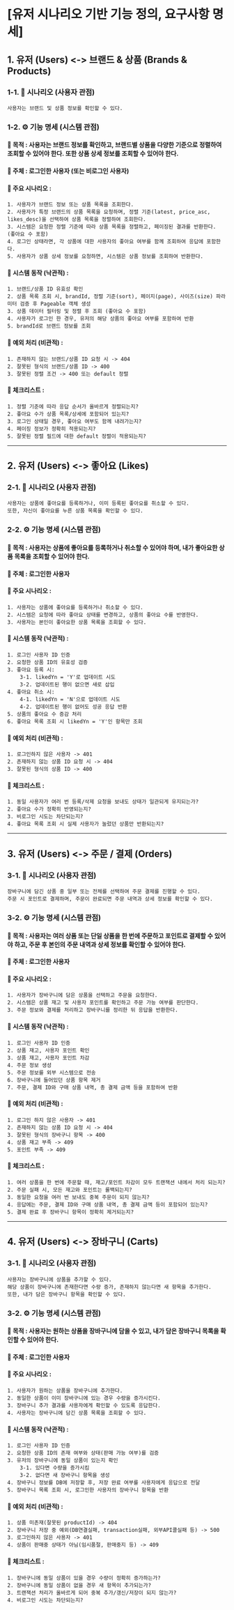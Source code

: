 # [유저 시나리오 기반 기능 정의, 요구사항 명세]

## 1. 유저 (Users) <-> 브랜드 & 상품 (Brands & Products)

### 1-1. 👤 시나리오 (사용자 관점)
```
사용자는 브랜드 및 상품 정보를 확인할 수 있다.
```

### 1-2. ⚙️ 기능 명세 (시스템 관점)

#### 🔺 목적 : 사용자는 브랜드 정보를 확인하고, 브랜드별 상품을 다양한 기준으로 정렬하여 조회할 수 있어야 한다. 또한 상품 상세 정보를 조회할 수 있어야 한다.
#### 🔺 주체 : 로그인한 사용자 (또는 비로그인 사용자)
#### 🔺 주요 시나리오 :
    1. 사용자가 브랜드 정보 또는 상품 목록을 조회한다.
    2. 사용자가 특정 브랜드의 상품 목록을 요청하며, 정렬 기준(latest, price_asc, likes_desc)을 선택하여 상품 목록을 정렬하여 조회한다.
    3. 시스템은 요청한 정렬 기준에 따라 상품 목록을 정렬하고, 페이징된 결과를 반환한다. (좋아요 수 포함)
    4. 로그인 상태라면, 각 상품에 대한 사용자의 좋아요 여부를 함께 조회하여 응답에 포함한다.
    5. 사용자가 상품 상세 정보를 요청하면, 시스템은 상품 정보를 조회하여 반환한다.
#### 🔺 시스템 동작 (낙관적) :
    1. 브랜드/상품 ID 유효성 확인
    2. 상품 목록 조회 시, brandId, 정렬 기준(sort), 페이지(page), 사이즈(size) 파라미터 검증 후 Pageable 객체 생성
    3. 상품 데이터 필터링 및 정렬 후 조회 (좋아요 수 포함)
    4. 사용자가 로그인 한 경우, 유저의 해당 상품의 좋아요 여부를 포함하여 반환
    5. brandId로 브랜드 정보를 조회
#### 🔺 예외 처리 (비관적) :
    1. 존재하지 않는 브랜드/상품 ID 요청 시 -> 404
    2. 잘못된 형식의 브랜드/상품 ID -> 400
    3. 잘못된 정렬 조건 -> 400 또는 default 정렬
#### 🔺 체크리스트 :
    1. 정렬 기준에 따라 응답 순서가 올바르게 정렬되는지?
    2. 좋아요 수가 상품 목록/상세에 포함되어 있는지?
    3. 로그인 상태일 경우, 좋아요 여부도 함께 내려가는지?
    4. 페이징 정보가 정확히 적용되는지?
    5. 잘못된 정렬 필드에 대한 default 정렬이 적용되는지?

---

## 2. 유저 (Users) <-> 좋아요 (Likes)
### 2-1. 👤 시나리오 (사용자 관점)
```
사용자는 상품에 좋아요를 등록하거나, 이미 등록된 좋아요를 취소할 수 있다.
또한, 자신이 좋아요를 누른 상품 목록을 확인할 수 있다.
```

### 2-2. ⚙️ 기능 명세 (시스템 관점)

#### 🔺 목적 : 사용자는 상품에 좋아요를 등록하거나 취소할 수 있어야 하며, 내가 좋아요한 상품 목록을 조회할 수 있어야 한다.
#### 🔺 주체 : 로그인한 사용자
#### 🔺 주요 시나리오 :
    1. 사용자는 상품에 좋아요를 등록하거나 취소할 수 있다.
    2. 시스템은 요청에 따라 좋아요 상태를 변경하고, 상품의 좋아요 수를 반영한다.
    3. 사용자는 본인이 좋아요한 상품 목록을 조회할 수 있다.
#### 🔺 시스템 동작 (낙관적) :
    1. 로그인 사용자 ID 인증
    2. 요청한 상품 ID의 유효성 검증
    3. 좋아요 등록 시:
        3-1. likedYn = 'Y'로 업데이트 시도
        3-2. 업데이트된 행이 없으면 새로 삽입
    4. 좋아요 취소 시:
        4-1. likedYn = 'N'으로 업데이트 시도
        4-2. 업데이트된 행이 없어도 성공 응답 반환
    5. 상품의 좋아요 수 증감 처리
    6. 좋아요 목록 조회 시 likedYn = 'Y'인 항목만 조회
#### 🔺 예외 처리 (비관적) :
    1. 로그인하지 않은 사용자 -> 401
    2. 존재하지 않는 상품 ID 요청 시 -> 404
    3. 잘못된 형식의 상품 ID -> 400
#### 🔺 체크리스트 :
    1. 동일 사용자가 여러 번 등록/삭제 요청을 보내도 상태가 일관되게 유지되는가?
    2. 좋아요 수가 정확히 반영되는지?
    3. 비로그인 시도는 차단되는지?
    4. 좋아요 목록 조회 시 실제 사용자가 눌렀던 상품만 반환되는지?

---

## 3. 유저 (Users) <-> 주문 / 결제 (Orders)

### 3-1. 👤 시나리오 (사용자 관점)
```
장바구니에 담긴 상품 중 일부 또는 전체를 선택하여 주문 결제를 진행할 수 있다.
주문 시 포인트로 결제하며, 주문이 완료되면 주문 내역과 상세 정보를 확인할 수 있다.
```

### 3-2. ⚙️ 기능 명세 (시스템 관점)

#### 🔺 목적 : 사용자는 여러 상품 또는 단일 상품을 한 번에 주문하고 포인트로 결제할 수 있어야 하고, 주문 후 본인의 주문 내역과 상세 정보를 확인할 수 있어야 한다.
#### 🔺 주체 : 로그인한 사용자
#### 🔺 주요 시나리오 :
    1. 사용자가 장바구니에 담은 상품을 선택하고 주문을 요청한다.
    2. 시스템은 상품 재고 및 사용자 포인트를 확인하고 주문 가능 여부를 판단한다.
    3. 주문 정보와 결제를 처리하고 장바구니를 정리한 뒤 응답을 반환한다.
#### 🔺 시스템 동작 (낙관적) :
    1. 로그인 사용자 ID 인증
    2. 상품 재고, 사용자 포인트 확인
    3. 상품 재고, 사용자 포인트 차감
    4. 주문 정보 생성
    5. 주문 정보를 외부 시스템으로 전송
    6. 장바구니에 들어있던 상품 항목 제거
    7. 주문, 결제 ID와 구매 상품 내역, 총 결제 금액 등을 포함하여 반환
#### 🔺 예외 처리 (비관적) :
    1. 로그인 하지 않은 사용자 -> 401
    2. 존재하지 않는 상품 ID 요청 시 -> 404
    3. 잘못된 형식의 장바구니 항목 -> 400
    4. 상품 재고 부족 -> 409
    5. 포인트 부족 -> 409
#### 🔺 체크리스트 :
    1. 여러 상품을 한 번에 주문할 때, 재고/포인트 차감이 모두 트랜잭션 내에서 처리 되는지?
    2. 주문 실패 시, 모든 재고와 포인트는 롤백되는지?
    3. 동일한 요청을 여러 번 보내도 중복 주문이 되지 않는지?
    4. 응답에는 주문, 결제 ID와 구매 상품 내역, 총 결제 금액 등이 포함되어 있는지?
    5. 결제 완료 후 장바구니 항목이 정확히 제거되는지?

---

## 4. 유저 (Users) <-> 장바구니 (Carts)

### 3-1. 👤 시나리오 (사용자 관점)
```
사용자는 장바구니에 상품을 추가할 수 있다.
해당 상품이 장바구니에 존재한다면 수량 증가, 존재하지 않는다면 새 항목을 추가한다.
또한, 내가 담은 장바구니 항목을 확인할 수 있다.
```

### 3-2. ⚙️ 기능 명세 (시스템 관점)

#### 🔺 목적 : 사용자는 원하는 상품을 장바구니에 담을 수 있고, 내가 담은 장바구니 목록을 확인할 수 있어야 한다.
#### 🔺 주체 : 로그인한 사용자
#### 🔺 주요 시나리오 :
    1. 사용자가 원하는 상품을 장바구니에 추가한다.
	2. 동일한 상품이 이미 장바구니에 있는 경우 수량을 증가시킨다.
	3. 장바구니 추가 결과를 사용자에게 확인할 수 있도록 응답한다.
    4. 사용자는 장바구니에 담긴 상품 목록을 조회할 수 있다.
#### 🔺 시스템 동작 (낙관적) :
    1. 로그인 사용자 ID 인증
	2. 요청한 상품 ID의 존재 여부와 상태(판매 가능 여부)를 검증
	3. 유저의 장바구니에 동일 상품이 있는지 확인
        3-1. 있다면 수량을 증가시킴
        3-2. 없다면 새 장바구니 항목을 생성
	4. 장바구니 정보를 DB에 저장할 후, 저장 완료 여부를 사용자에게 응답으로 전달
    5. 장바구니 목록 조회 시, 로그인한 사용자의 장바구니 항목을 반환
#### 🔺 예외 처리 (비관적) :
    1. 상품 미존재(잘못된 productId) -> 404
    2. 장바구니 저장 중 예외(DB연결실패, transaction실패, 외부API콜실패 등) -> 500
    3. 로그인하지 않은 사용자 -> 401
    4. 상품이 판매중 상태가 아님(임시품절, 판매중지 등) -> 409
#### 🔺 체크리스트 :
    1. 장바구니에 동일 상품이 있을 경우 수량이 정확히 증가하는가?
	2. 장바구니에 동일 상품이 없을 경우 새 항목이 추가되는가?
	3. 트랜잭션 처리가 올바르게 되어 중복 추가/갱신/저장이 되지 않는가?
    4. 비로그인 시도는 차단되는지?
